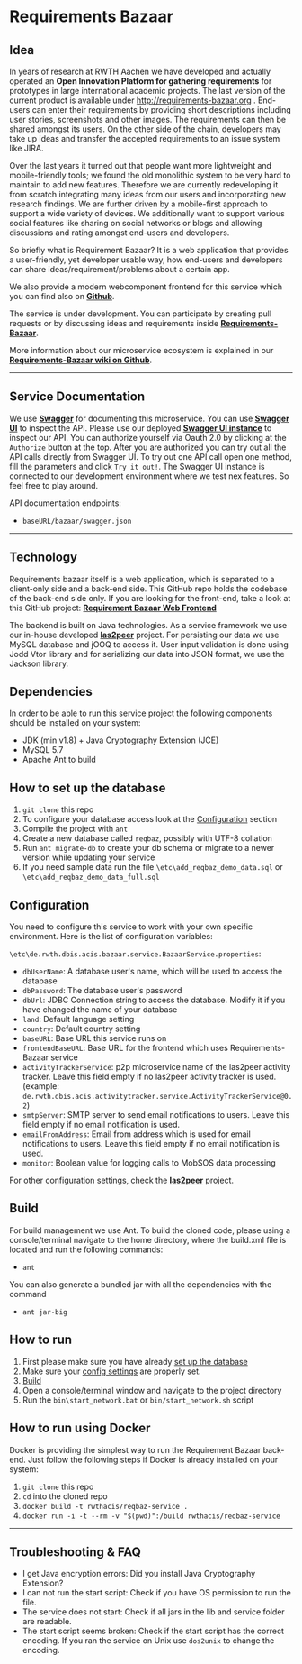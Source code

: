 Requirements Bazaar
===================

Idea
-------------------
In years of research at RWTH Aachen we have developed and actually operated an **Open Innovation Platform for gathering requirements** for prototypes in large international academic projects. The last version of the current product is available under http://requirements-bazaar.org . End-users can enter their requirements by providing short descriptions including user stories, screenshots and other images. The requirements can then be shared amongst its users. On the other side of the chain, developers may take up ideas and transfer the accepted requirements to an issue system like JIRA.

Over the last years it turned out that people want more lightweight and mobile-friendly tools; we found the old monolithic system to be very hard to maintain to add new features. Therefore we are currently redeveloping it from scratch integrating many ideas from our users and incorporating new research findings. We are further driven by a mobile-first approach to support a wide variety of devices. We additionally want to support various social features like sharing on social networks or blogs and allowing discussions and rating amongst end-users and developers.

So briefly what is Requirement Bazaar? It is a web application that provides a user-friendly, yet developer usable way, how end-users and developers can share ideas/requirement/problems about a certain app.

We also provide a modern webcomponent frontend for this service which you can find also on **[<i class="icon-link "></i>Github](https://github.com/rwth-acis/RequirementsBazaar-WebFrontend)**.

The service is under development. You can participate by creating pull requests or by discussing ideas and requirements inside **[<i class="icon-link "></i>Requirements-Bazaar](https://requirements-bazaar.org/projects/2/categories/143)**.

More information about our microservice ecosystem is explained in our  **[<i class="icon-link "></i>Requirements-Bazaar wiki on Github](https://github.com/rwth-acis/RequirementsBazaar/wiki)**.

----------

Service Documentation
-------------------
We use **[<i class="icon-link "></i>Swagger](http://swagger.io/specification/)** for documenting this microservice. You can use **[<i class="icon-link "></i>Swagger UI](http://swagger.io/swagger-ui/)** to inspect the API.
Please use our deployed **[<i class="icon-link "></i>Swagger UI instance](https://requirements-bazaar.org/docs)** to inspect our API. You can authorize yourself via Oauth 2.0 by clicking at the `Authorize` button at the top. After you are authorized you can try out all the API calls directly from Swagger UI.
To try out one API call open one method, fill the parameters and click `Try it out!`. The Swagger UI instance is connected to our development environment where we test nex features. So feel free to play around.

API documentation endpoints:

 - `baseURL/bazaar/swagger.json`

----------

Technology
-------------------
Requirements bazaar itself is a web application, which is separated to a client-only side and a back-end side. This GitHub repo holds the codebase of the back-end side only. If you are looking for the front-end, take a look at this GitHub project: **[<i class="icon-link "></i>Requirement Bazaar Web Frontend](https://github.com/rwth-acis/RequirementsBazaar-WebFrontend)**

The backend is built on Java technologies. As a service framework we use our in-house developed **[<i class="icon-link "></i>las2peer](https://github.com/rwth-acis/LAS2peer)** project. For persisting our data we use MySQL database and jOOQ to access it. User input validation is done using Jodd Vtor library and for serializing our data into JSON format, we use the Jackson library.

Dependencies
-------------------
In order to be able to run this service project the following components should be installed on your system:

 - JDK (min v1.8) + Java Cryptography Extension (JCE)
 - MySQL 5.7
 - Apache Ant to build

How to set up the database
-------------------
 1. `git clone` this repo
 2. To configure your database access look at the [Configuration](#configuration) section
 3. Compile the project with `ant`
 4. Create a new database called `reqbaz`, possibly with UTF-8 collation
 5. Run `ant migrate-db` to create your db schema or migrate to a newer version while updating your service
 6. If you need sample data run the file `\etc\add_reqbaz_demo_data.sql` or `\etc\add_reqbaz_demo_data_full.sql`

Configuration
-------------------
You need to configure this service to work with your own specific environment. Here is the list of configuration variables:

`\etc\de.rwth.dbis.acis.bazaar.service.BazaarService.properties`:
 - `dbUserName`:	    A database user's name, which will be used to access the database
 - `dbPassword`:	    The database user's password
 - `dbUrl`:			    JDBC Connection string to access the database. Modify it if you have changed the name of your database
 - `land`:              Default language setting
 - `country`:           Default country setting
 - `baseURL`:           Base URL this service runs on
 - `frontendBaseURL`:    Base URL for the frontend which uses Requirements-Bazaar service
 - `activityTrackerService`: p2p microservice name of the las2peer activity tracker. Leave this field empty if no las2peer activity tracker is used. (example: `de.rwth.dbis.acis.activitytracker.service.ActivityTrackerService@0.2`)
 - `smtpServer`:         SMTP server to send email notifications to users. Leave this field empty if no email notification is used.
 - `emailFromAddress`:   Email from address which is used for email notifications to users. Leave this field empty if no email notification is used.
 - `monitor`:            Boolean value for logging calls to MobSOS data processing

For other configuration settings, check the **[<i class="icon-link "></i>las2peer](https://github.com/rwth-acis/LAS2peer)** project.

Build
-------------------
For build management we use Ant. To build the cloned code, please using a console/terminal navigate to the home directory, where the build.xml file is located and run the following commands:

 - `ant`
 
You can also generate a bundled jar with all the dependencies with the command
 
  - `ant jar-big`

How to run
-------------------
 1. First please make sure you have already [set up the database](#how-to-set-up-the-database)
 2. Make sure your [config settings](#configuration) are properly set.
 3. [Build](#build)
 4. Open a console/terminal window and navigate to the project directory
 5. Run the `bin\start_network.bat` or `bin/start_network.sh` script

 How to run using Docker
 -------------------
 Docker is providing the simplest way to run the Requirement Bazaar back-end. Just follow the following steps if Docker is already installed on your system:

  1. `git clone` this repo
  2. `cd` into the cloned repo
  3. `docker build -t rwthacis/reqbaz-service .`
  4. `docker run -i -t --rm -v "$(pwd)":/build rwthacis/reqbaz-service`

----------

Troubleshooting & FAQ
-------------------
 - I get Java encryption errors: Did you install Java Cryptography Extension?
 - I can not run the start script: Check if you have OS permission to run the file.
 - The service does not start: Check if all jars in the lib and service folder are readable.
 - The start script seems broken: Check if the start script has the correct encoding. If you ran the service on Unix use `dos2unix` to change the encoding.
